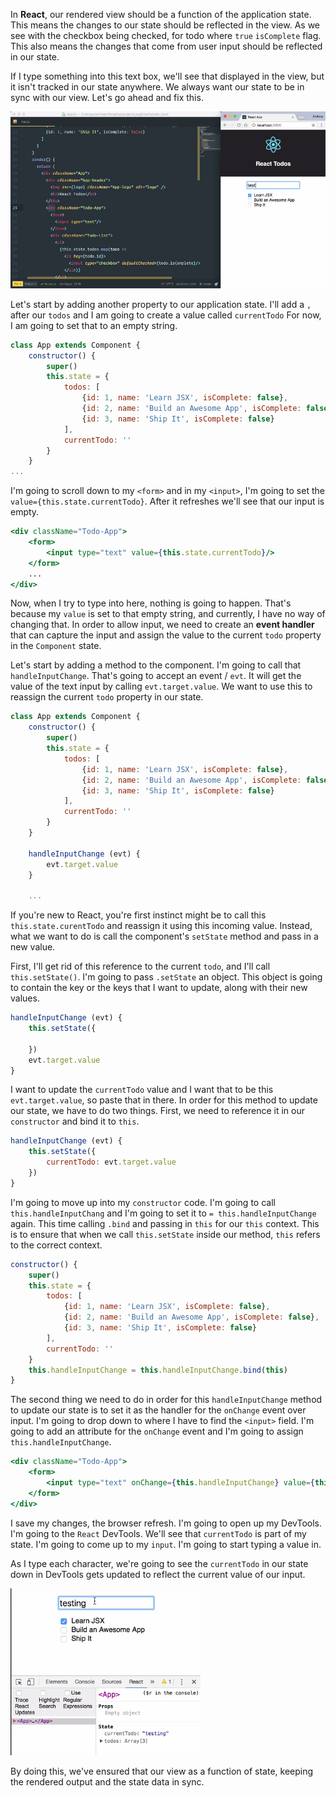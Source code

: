 In **React**, our rendered view should be a function of the application state. This means the changes to our state should be reflected in the view. As we see with the checkbox being checked, for todo where `true` `isComplete` flag. This also means the changes that come from user input should be reflected in our state.

If I type something into this text box, we'll see that displayed in the view, but it isn't tracked in our state anywhere. We always want our state to be in sync with our view. Let's go ahead and fix this.

![Textbox in view](../images/react-synchronize-react-ui-and-state-with-controlled-components-textbox-view.png)

Let's start by adding another property to our application state. I'll add a `,` after our `todos` and I am going to create a value called `currentTodo` For now, I am going to set that to an empty string. 

```jsx
class App extends Component {
    constructor() {
        super()
        this.state = {
            todos: [
                {id: 1, name: 'Learn JSX', isComplete: false},
                {id: 2, name: 'Build an Awesome App', isComplete: false},
                {id: 3, name: 'Ship It', isComplete: false}
            ],
            currentTodo: ''
        }
    }
...
```

I'm going to scroll down to my `<form>` and in my `<input>`, I'm going to set the `value={this.state.currentTodo}`. After it refreshes we'll see that our input is empty.

```jsx
<div className="Todo-App">
    <form>
        <input type="text" value={this.state.currentTodo}/>
    </form>
    ...
</div>
```

Now, when I try to type into here, nothing is going to happen. That's because my `value` is set to that empty string, and currently, I have no way of changing that. In order to allow input, we need to create an **event handler** that can capture the input and assign the value to the current `todo` property in the `Component` state.

Let's start by adding a method to the component. I'm going to call that `handleInputChange`. That's going to accept an event / `evt`. It will get the value of the text input by calling `evt.target.value`. We want to use this to reassign the current `todo` property in our state.

```jsx
class App extends Component {
    constructor() {
        super()
        this.state = {
            todos: [
                {id: 1, name: 'Learn JSX', isComplete: false},
                {id: 2, name: 'Build an Awesome App', isComplete: false},
                {id: 3, name: 'Ship It', isComplete: false}
            ],
            currentTodo: ''
        }
    }

    handleInputChange (evt) {
        evt.target.value
    }

    ...
```

If you're new to React, you're first instinct might be to call this `this.state.curentTodo` and reassign it using this incoming value. Instead, what we want to do is call the component's `setState` method and pass in a new value.

First, I'll get rid of this reference to the current `todo`, and I'll call `this.setState()`. I'm going to pass `.setState` an object. This object is going to contain the key or the keys that I want to update, along with their new values.

```jsx
handleInputChange (evt) {
    this.setState({

    })
    evt.target.value
}
```

I want to update the `currentTodo` value and I want that to be this `evt.target.value`, so paste that in there. In order for this method to update our state, we have to do two things. First, we need to reference it in our `constructor` and bind it to `this`.

```jsx
handleInputChange (evt) {
    this.setState({
        currentTodo: evt.target.value
    })
}
```

I'm going to move up into my `constructor` code. I'm going to call `this.handleInputChang` and I'm going to set it to `= this.handleInputChange` again. This time calling `.bind` and passing in `this` for our `this` context. This is to ensure that when we call `this.setState` inside our method, `this` refers to the correct context.

```jsx
constructor() {
    super()
    this.state = {
        todos: [
            {id: 1, name: 'Learn JSX', isComplete: false},
            {id: 2, name: 'Build an Awesome App', isComplete: false},
            {id: 3, name: 'Ship It', isComplete: false}
        ],
        currentTodo: ''
    }
    this.handleInputChange = this.handleInputChange.bind(this)
}
```

The second thing we need to do in order for this `handleInputChange` method to update our state is to set it as the handler for the `onChange` event over input. I'm going to drop down to where I have to find the `<input>` field. I'm going to add an attribute for the `onChange` event and I'm going to assign `this.handleInputChange`.

```jsx
<div className="Todo-App">
    <form>
        <input type="text" onChange={this.handleInputChange} value={this.state.currentTodo}/>
    </form>
</div>
```

I save my changes, the browser refresh. I'm going to open up my DevTools. I'm going to the `React` DevTools. We'll see that `currentTodo` is part of my state. I'm going to come up to my `input`. I'm going to start typing a value in.

As I type each character, we're going to see the `currentTodo` in our state down in DevTools gets updated to reflect the current value of our input.

![Input Linked to State](../images/react-synchronize-react-ui-and-state-with-controlled-components-state-linked-to-input.png)

By doing this, we've ensured that our view as a function of state, keeping the rendered output and the state data in sync.